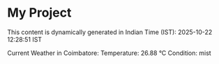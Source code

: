# My Project

This content is dynamically generated in Indian Time (IST): 2025-10-22 12:28:51 IST


Current Weather in Coimbatore:
Temperature: 26.88 °C
Condition: mist
